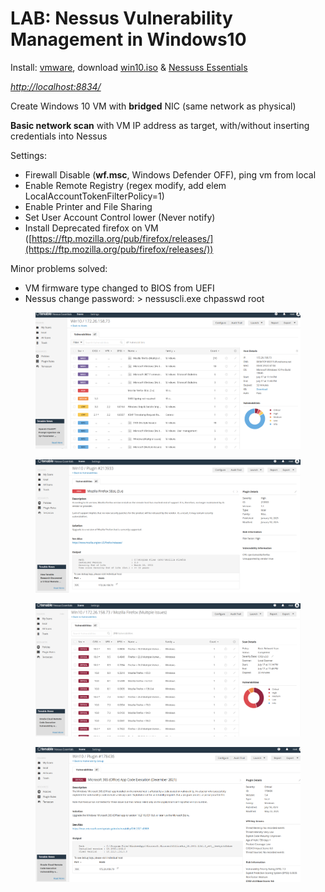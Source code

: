 # LAB: Nessus Vulnerability Management in Windows10

Install: [vmware](https://www.youtube.com/redirect?event=video_description\&redir_token=QUFFLUhqa2JpUEZILWN6cUozRDJsaUtKUkowYk5sQ0RpQXxBQ3Jtc0tsU0tYcXlwOE5PenBaOXNPRHRmVXBfX21WTFB3aERZYVYyS1ZWc0tSWmFNVDlyb1pHLURkTnUyWDFDZGNWOWdWbnJqanYtaTlweWZJdzNGdHdGZWUybHNoUHB1U2tQVzhQbFVwbkJXMVlGdkFwZS15MA\&q=https%3A%2F%2Fwww.vmware.com%2Fproducts%2Fworkstation-player%2Fworkstation-player-evaluation.html\&v=lT6Px9zJM3s), download [win10.iso](https://www.youtube.com/redirect?event=video_description\&redir_token=QUFFLUhqblZ4SElwNldhTU9neWNlNnRwY29MWjNwQWc4QXxBQ3Jtc0ttR1JtX2NidzV4dWxzSFl2TEpoMkEyYjIzTzRWMHlINGJoWTF3UGE4UGtKNVVfaWFBRG9hQnZmbkRYVURRbC02OTJHd05uZnFGVllWTVlaUjE5TU9DeUFNbk1uMVlaRlluRTlrZ0Y3OVI3OHh4ZVpYZw\&q=https%3A%2F%2Fwww.microsoft.com%2Fen-us%2Fsoftware-download%2Fwindows10\&v=lT6Px9zJM3s) & [Nessuss Essentials](https://www.youtube.com/redirect?event=video_description\&redir_token=QUFFLUhqbFlaamdBS2hETnVudGhoR3p1UkN3Rmt6OXl1Z3xBQ3Jtc0tuWG1CV3JiTC0wZXlSQ25hTE5QUUFILUxWaHFjemtkdlNncVVnb0t3TVg4Uk41WmZCVFlxVEZXZEt1SUJiTjNRTktwYnJSNDR5QmtmQm0yRDlkaUxNc2VhX3hhSXNrS2pXbk9XYmNRMFNWa2hqbTVyWQ\&q=https%3A%2F%2Fwww.tenable.com%2Fproducts%2Fnessus%2Fnessus-essentials\&v=lT6Px9zJM3s)

[_http://localhost:8834/_](http://localhost:8834/)

Create Windows 10 VM with **bridged** NIC (same network as physical)



**Basic network scan**  with VM IP address as target, with/without inserting credentials into Nessus

Settings:

* Firewall Disable (**wf.msc**, Windows Defender OFF), ping vm from local&#x20;
* Enable Remote Registry (regex modify, add elem LocalAccountTokenFilterPolicy=1)
* Enable Printer and File Sharing&#x20;
* Set User Account Control lower (Never notify)
* Install Deprecated firefox on VM ([https://ftp.mozilla.org/pub/firefox/releases/](https://ftp.mozilla.org/pub/firefox/releases/))



Minor problems solved:

* VM firmware type changed to BIOS from UEFI
* Nessus change password: > nessuscli.exe chpasswd root

<figure><img src="../.gitbook/assets/image (6) (1) (1) (1) (1).png" alt=""><figcaption></figcaption></figure>

<figure><img src="../.gitbook/assets/image (1) (1) (1) (1) (1) (1).png" alt=""><figcaption></figcaption></figure>

<figure><img src="../.gitbook/assets/image (2) (1) (1) (1) (1) (1).png" alt=""><figcaption></figcaption></figure>

<figure><img src="../.gitbook/assets/image (3) (1) (1) (1) (1) (1).png" alt=""><figcaption></figcaption></figure>

